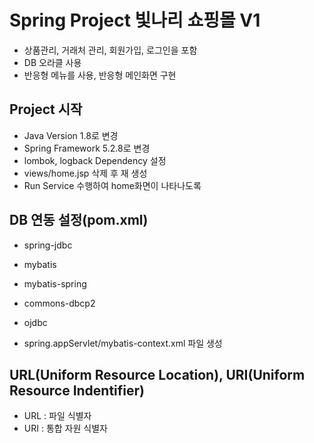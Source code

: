 # Spring Project 빛나리 쇼핑몰 V1
* 상품관리, 거래처 관리, 회원가입, 로그인을 포함
* DB 오라클 사용
* 반응형 메뉴를 사용, 반응형 메인화면 구현

## Project 시작
* Java Version 1.8로 변경
* Spring Framework 5.2.8로 변경
* lombok, logback Dependency 설정
* views/home.jsp 삭제 후 재 생성
* Run Service 수행하여 home화면이 나타나도록

## DB 연동 설정(pom.xml)
* spring-jdbc
* mybatis
* mybatis-spring
* commons-dbcp2
* ojdbc

* spring.appServlet/mybatis-context.xml 파일 생성

## URL(Uniform Resource Location), URI(Uniform Resource Indentifier)
* URL : 파일 식별자
* URI : 통합 자원 식별자
